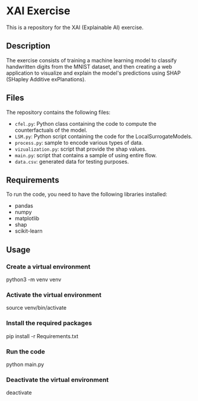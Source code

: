 # XAI Exercise

This is a repository for the XAI (Explainable AI) exercise. 

## Description

The exercise consists of training a machine learning model to classify handwritten digits from the MNIST dataset, and then creating a web application to visualize and explain the model's predictions using SHAP (SHapley Additive exPlanations).

## Files

The repository contains the following files:

- `cfel.py`: Python class containing the code to compute the counterfactuals of the model.
- `LSM.py`: Python script containing the code for the LocalSurrogateModels.
- `process.py`: sample to encode various types of data.
- `vizualization.py`: script that provide the shap values.
- `main.py`: script that contains a sample of using entire flow.
- `data.csv`: generated data for testing purposes.


## Requirements

To run the code, you need to have the following libraries installed:

- pandas
- numpy
- matplotlib
- shap
- scikit-learn


## Usage

### Create a virtual environment
python3 -m venv venv

### Activate the virtual environment
source venv/bin/activate

### Install the required packages
pip install -r Requirements.txt

### Run the code
python main.py

### Deactivate the virtual environment
deactivate
